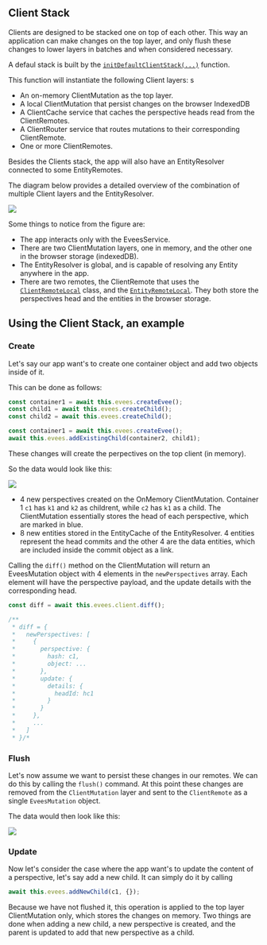 ## Client Stack

Clients are designed to be stacked one on top of each other. This way an application can make changes on the top layer, and only flush these changes to lower layers in batches and when considered necessary.

A defaul stack is built by the [`initDefaultClientStack(...)`](https://github.com/uprtcl/js-uprtcl/blob/master/core/evees/src/creator-helpers/init.default.clients.ts) function.

This function will instantiate the following Client layers: s

- An on-memory ClientMutation as the top layer.
- A local ClientMutation that persist changes on the browser IndexedDB
- A ClientCache service that caches the perspective heads read from the ClientRemotes.
- A ClientRouter service that routes mutations to their corresponding ClientRemote.
- One or more ClientRemotes.

Besides the Clients stack, the app will also have an EntityResolver connected to some EntityRemotes.

The diagram below provides a detailed overview of the combination of multiple Client layers and the EntityResolver.

![](https://docs.google.com/drawings/d/e/2PACX-1vTocAPKJPvtMO1knRTGPcibhsj345Irqr0RUAxEqnJaag_h8aazijV-eUsWtF5wZzV0w0BowtxpriKC/pub?w=500&a=4)

Some things to notice from the figure are:

- The app interacts only with the EveesService.
- There are two ClientMutation layers, one in memory, and the other one in the browser storage (indexedDB).
- The EntityResolver is global, and is capable of resolving any Entity anywhere in the app.
- There are two remotes, the ClientRemote that uses the [`ClientRemoteLocal`](https://github.com/uprtcl/js-uprtcl/blob/master/core/evees/src/evees/clients/local/client.remote.local.ts#L34) class, and the [`EntityRemoteLocal`](https://github.com/uprtcl/js-uprtcl/blob/master/core/evees/src/evees/clients/local/entity.remote.local.ts#L7). They both store the perspectives head and the entities in the browser storage.

## Using the Client Stack, an example

### Create

Let's say our app want's to create one container object and add two objects inside of it.

This can be done as follows:

```ts
const container1 = await this.evees.createEvee();
const child1 = await this.evees.createChild();
const child2 = await this.evees.createChild();

const container1 = await this.evees.createEvee();
await this.evees.addExistingChild(container2, child1);
```

These changes will create the perpectives on the top client (in memory).

So the data would look like this:

![](https://docs.google.com/drawings/d/e/2PACX-1vSb3y--4lN8A9if7pDb86V77QNL6ygB-R6FBtrpq1KnBIOg3z0BCToFTtR98Ymh-UvQFePKyR0z8YEn/pub?w=800&a=2)

- 4 new perspectives created on the OnMemory ClientMutation. Container 1 `c1` has `k1` and `k2` as childrent, while `c2` has `k1` as a child. The ClientMutation essentially stores the head of each perspective, which are marked in blue.
- 8 new entities stored in the EntityCache of the EntityResolver. 4 entities represent the head commits and the other 4 are the data entities, which are included inside the commit object as a link.

Calling the `diff()` method on the ClientMutation will return an EveesMutation object with 4 elements in the `newPerspectives` array. Each element will have the perspective payload, and the update details with the corresponding head.

```ts
const diff = await this.evees.client.diff();

/**
 * diff = {
 *   newPerspectives: [
 *     {
 *       perspective: {
 *         hash: c1,
 *         object: ...
 *       },
 *       update: {
 *         details: {
 *           headId: hc1
 *         }
 *       }
 *     },
 *     ...
 *   ]
 * }/*
```

### Flush

Let's now assume we want to persist these changes in our remotes. We can do this by calling the `flush()` command. At this point these changes are removed from the `ClientMutation` layer and sent to the `ClientRemote` as a single `EveesMutation` object.

The data would then look like this:

![](https://docs.google.com/drawings/d/e/2PACX-1vTE1pev577vbOwxW5zqQrmzJ1sc_t5uI0AU1WCcchUeLqarlelZ3WXX_2ZWHldbUxhQsxeJ32m8muoL/pub?w=800&a=1)

### Update

Now let's consider the case where the app want's to update the content of a perspective, let's say add a new child. It can simply do it by calling

```ts
await this.evees.addNewChild(c1, {});
```

Because we have not flushed it, this operation is applied to the top layer ClientMutation only, which stores the changes on memory. Two things are done when adding a new child, a new perspective is created, and the parent is updated to add that new perspective as a child.
